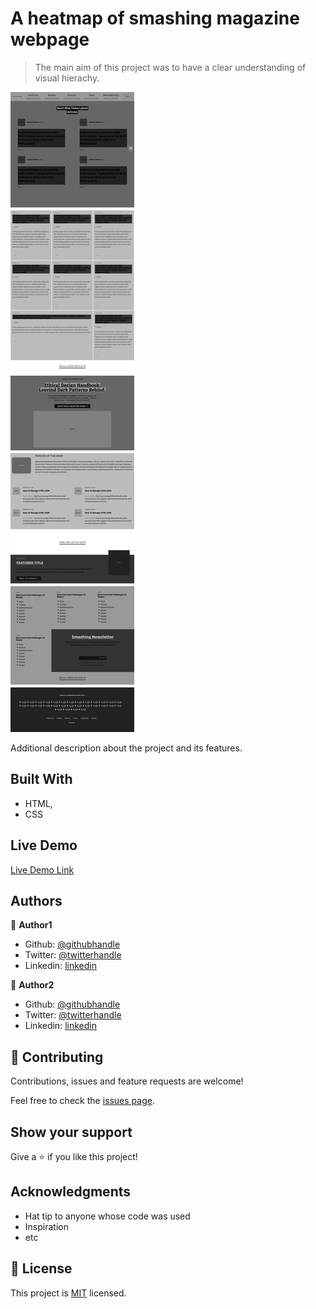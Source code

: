 # A heatmap of smashing magazine webpage

> The main aim of this project was to have a clear understanding of visual hierachy.

![screenshot](./screenshot.png)

Additional description about the project and its features.

## Built With

- HTML,
- CSS

## Live Demo

[Live Demo Link](https://rawcdn.githack.com/misterpaul4/heat-map/c578c38c3c778f164274ed729b8aa0761ebf022a/index.html)

## Authors

👤 **Author1**

- Github: [@githubhandle](https://github.com/misterpaul4)
- Twitter: [@twitterhandle](https://twitter.com/paulajuze)
- Linkedin: [linkedin](https://linkedin.com/in/chukwuebuka-paul-ajuizeogu/)

👤 **Author2**

- Github: [@githubhandle](https://github.com/Stricks1)
- Twitter: [@twitterhandle](https://twitter.com/gandhinomethor)
- Linkedin: [linkedin](https://linkedin.com/in/gabriel-malheiros-silveira-b6632061/ )

## 🤝 Contributing

Contributions, issues and feature requests are welcome!

Feel free to check the [issues page](issues/).

## Show your support

Give a ⭐️ if you like this project!

## Acknowledgments

- Hat tip to anyone whose code was used
- Inspiration
- etc

## 📝 License

This project is [MIT](lic.url) licensed.
